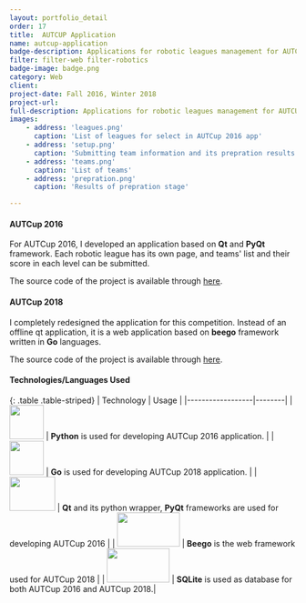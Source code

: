 ```yaml
---
layout: portfolio_detail
order: 17
title:  AUTCUP Application
name: autcup-application
badge-description: Applications for robotic leagues management for AUTCUP 2018 and AUTCUP 2016 international competitions.
filter: filter-web filter-robotics
badge-image: badge.png
category: Web
client:
project-date: Fall 2016, Winter 2018
project-url:
full-description: Applications for robotic leagues management for AUTCUP 2018 and AUTCUP 2016 international competitions.
images:
    - address: 'leagues.png'
      caption: 'List of leagues for select in AUTCup 2016 app'
    - address: 'setup.png'
      caption: 'Submitting team information and its prepration results'
    - address: 'teams.png'
      caption: 'List of teams'
    - address: 'prepration.png'
      caption: 'Results of prepration stage'

---
```

#### AUTCup 2016
For AUTCup 2016, I developed an application based on **Qt** and **PyQt** framework. Each robotic league has its own page, and teams' list and their score in each level can be submitted.

The source code of the project is available through [here](https://github.com/Abradat/AUTCUP2016Application).
#### AUTCup 2018
I completely redesigned the application for this competition. Instead of an offline qt application, it is a web application based on **beego** framework written in **Go** languages.

The source code of the project is available through [here](https://github.com/abradat/autcup2018-webapp).
#### Technologies/Languages Used

{: .table .table-striped}
| Technology | Usage |
|------------------|--------|
| <img src="{{'assets/img/portfolio/technologies/python.png' | relative_url}}" width="60" height="60"> | **Python** is used for developing AUTCup 2016 application. |
| <img src="{{'assets/img/portfolio/technologies/go.png' | relative_url}}" width="60" height="60"> | **Go** is used for developing AUTCup 2018 application. |
| <img src="{{'assets/img/portfolio/technologies/qt.png' | relative_url}}" width="80" height="60"> | **Qt** and its python wrapper, **PyQt** frameworks are used for developing AUTCup 2016 |
| <img src="{{'assets/img/portfolio/technologies/beego.png' | relative_url}}" width="110" height="60"> | **Beego** is the web framework used for AUTCup 2018 |
| <img src="{{'assets/img/portfolio/technologies/sqlite.png' | relative_url}}" width="110" height="60"> | **SQLite** is used as database for both AUTCup 2016 and AUTCup 2018.|
